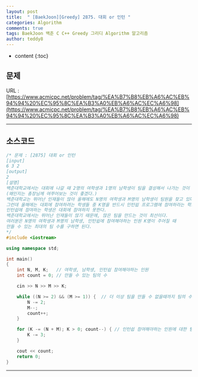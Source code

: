 ```yaml
---
layout: post   
title:  " [BaekJoon][Greedy] 2875. 대회 or 인턴 "
categories: Algorithm
comments: true
tags: BaekJoon 백준 C C++ Greedy 그리디 Algorithm 알고리즘
author: teddy8  
---
```

* content
{:toc}

## 문제
URL : [https://www.acmicpc.net/problem/tag/%EA%B7%B8%EB%A6%AC%EB%94%94%20%EC%95%8C%EA%B3%A0%EB%A6%AC%EC%A6%98](https://www.acmicpc.net/problem/tag/%EA%B7%B8%EB%A6%AC%EB%94%94%20%EC%95%8C%EA%B3%A0%EB%A6%AC%EC%A6%98)

---

## 소스코드
``` cpp
/* 문제 : [2875] 대회 or 인턴
[input]
6 3 2
[output]
2
[설명]
백준대학교에서는 대회에 나갈 때 2명의 여학생과 1명의 남학생이 팀을 결성해서 나가는 것이 원칙이다. 
(왜인지는 총장님께 여쭈어보는 것이 좋겠다.)
백준대학교는 뛰어난 인재들이 많아 올해에도 N명의 여학생과 M명의 남학생이 팀원을 찾고 있다.
그런데 올해에는 대회에 참여하려는 학생들 중 K명을 반드시 인턴쉽 프로그램에 참여하라는 학교의 방침이 생기게 되었다. 
인턴쉽에 참여하는 학생은 대회에 참여하지 못한다.
백준대학교에서는 뛰어난 인재들이 많기 때문에, 많은 팀을 만드는 것이 최선이다.
여러분은 N명의 여학생과 M명의 남학생, 인턴쉽에 참여해야하는 인원 K명이 주어질 때 
만들 수 있는 최대의 팀 수를 구하면 된다.
*/
#include <iostream>

using namespace std;

int main()
{
	int N, M, K;   // 여학생, 남학생, 인턴쉽 참여해야하는 인원
	int count = 0; // 만들 수 있는 팀의 수

	cin >> N >> M >> K;

	while ((N >= 2) && (M >= 1)) {	// 더 이상 팀을 만들 수 없을때까지 팀의 수 증가
		N -= 2;
		M--;
		count++;
	}

	for (K -= (N + M); K > 0; count--) { // 인턴쉽 참여해야하는 인원에 대한 팀의 수 감소
		K -= 3;
	}

	cout << count;
	return 0;
}
```

---
